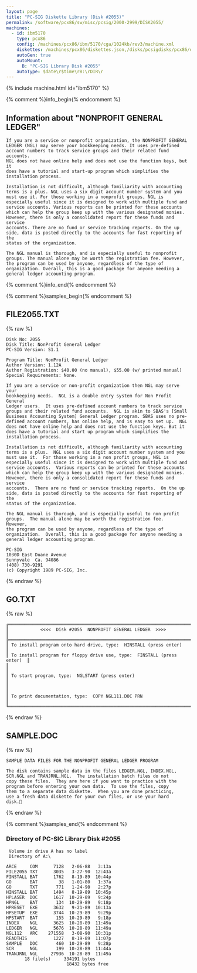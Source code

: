 ```yaml
---
layout: page
title: "PC-SIG Diskette Library (Disk #2055)"
permalink: /software/pcx86/sw/misc/pcsig/2000-2999/DISK2055/
machines:
  - id: ibm5170
    type: pcx86
    config: /machines/pcx86/ibm/5170/cga/1024kb/rev3/machine.xml
    diskettes: /machines/pcx86/diskettes.json,/disks/pcsigdisks/pcx86/diskettes.json
    autoGen: true
    autoMount:
      B: "PC-SIG Library Disk #2055"
    autoType: $date\r$time\rB:\rDIR\r
---
```


{% include machine.html id="ibm5170" %}

{% comment %}info_begin{% endcomment %}

## Information about "NONPROFIT GENERAL LEDGER"

    If you are a service or nonprofit organization, the NONPROFIT GENERAL
    LEDGER (NGL) may serve your bookkeeping needs. It uses pre-defined
    account numbers to track service groups and their related fund accounts.
    NGL does not have online help and does not use the function keys, but it
    does have a tutorial and start-up program which simplifies the
    installation process.
    
    Installation is not difficult, although familiarity with accounting
    terms is a plus. NGL uses a six digit account number system and you
    must use it. For those working in a nonprofit groups, NGL is
    especially useful since it is designed to work with multiple fund and
    service accounts. Various reports can be printed for these accounts
    which can help the group keep up with the various designated monies.
    However, there is only a consolidated report for these funds and service
    accounts. There are no fund or service tracking reports. On the up
    side, data is posted directly to the accounts for fast reporting of the
    status of the organization.
    
    The NGL manual is thorough, and is especially useful to nonprofit
    groups. The manual alone may be worth the registration fee. However,
    the program can be used by anyone, regardless of the type of
    organization. Overall, this is a good package for anyone needing a
    general ledger accounting program.
{% comment %}info_end{% endcomment %}

{% comment %}samples_begin{% endcomment %}

## FILE2055.TXT

{% raw %}
```
Disk No: 2055                                                           
Disk Title: NonProfit General Ledger                                    
PC-SIG Version: S1.1                                                    
                                                                        
Program Title: NonProfit General Ledger                                 
Author Version: 1.12A                                                   
Author Registration: $40.00 (no manual), $55.00 (w/ printed manual)     
Special Requirements: None.                                             
                                                                        
If you are a service or non-profit organization then NGL may serve your 
bookkeeping needs.  NGL is a double entry system for Non Profit General 
Ledger users.  It uses pre-defined account numbers to track service     
groups and their related fund accounts.  NGL is akin to SBAS's [Small   
Business Accounting System] General Ledger program. SBAS uses no pre-   
defined account numbers, has online help, and is easy to set up.  NGL   
does not have online help and does not use the function keys. But it    
does have a tutorial and start up program which simplifies the          
installation process.                                                   
                                                                        
Installation is not difficult, although familiarity with accounting     
terms is a plus.  NGL uses a six digit account number system and you    
must use it.  For those working in a non profit groups, NGL is          
especially useful since it is designed to work with multiple fund and   
service accounts.  Various reports can be printed for these accounts    
which can help the group keep up with the various designated monies.    
However, there is only a consolidated report for these funds and service
accounts.  There are no fund or service tracking reports.  On the up    
side, data is posted directly to the accounts for fast reporting of the 
status of the organization.                                             
                                                                        
The NGL manual is thorough, and is especially useful to non profit      
groups.  The manual alone may be worth the registration fee.   However, 
the program can be used by anyone, regardless of the type of            
organization.  Overall, this is a good package for anyone needing a     
general ledger accounting program.                                      
                                                                        
PC-SIG                                                                  
1030D East Duane Avenue                                                 
Sunnyvale  Ca. 94086                                                    
(408) 730-9291                                                          
(c) Copyright 1989 PC-SIG, Inc.                                         
```
{% endraw %}

## GO.TXT

{% raw %}
```
╔═════════════════════════════════════════════════════════════════════════╗
║            <<<<  Disk #2055  NONPROFIT GENERAL LEDGER  >>>>             ║
╠═════════════════════════════════════════════════════════════════════════╣
║ To install program onto hard drive, type:  HINSTALL (press enter)       ║
║ To install program for floppy drive use, type:  FINSTALL (press enter)  ║
║                                                                         ║
║ To start program, type:  NGLSTART (press enter)                         ║
║                                                                         ║
║ To print documentation, type:  COPY NGL111.DOC PRN                      ║
╚═════════════════════════════════════════════════════════════════════════╝
```
{% endraw %}

## SAMPLE.DOC

{% raw %}
```
SAMPLE DATA FILES FOR THE NONPROFIT GENERAL LEDGER PROGRAM

The disk contains sample data in the files LEDGER.NGL, INDEX.NGL,
SCR.NGL and TRANJRNL.NGL.  The installation batch files do not
copy these files.  They are here if you want to practice with the
program before entering your own data.  To use the files, copy
them to a separate data diskette.  When you are done practicing,
use a fresh data diskette for your own files, or use your hard
disk.
```
{% endraw %}

{% comment %}samples_end{% endcomment %}

### Directory of PC-SIG Library Disk #2055

     Volume in drive A has no label
     Directory of A:\

    ARCE     COM      7128   2-06-88   3:13a
    FILE2055 TXT      3035   3-27-90  12:43a
    FINSTALL BAT      1762   8-19-89  10:44p
    GO       BAT        38   1-01-80   1:37a
    GO       TXT       771   1-24-90   2:27p
    HINSTALL BAT      1494   8-19-89  10:45p
    HPLASER  DOC      1617  10-29-89   9:24p
    HPNGL    BAT       134  10-29-89   9:18p
    HPRESET  EXE      3632   9-21-89  10:13a
    HPSETUP  EXE      3744  10-29-89   9:29p
    HPSTART  BAT       155  10-29-89   9:18p
    INDEX    NGL      3625  10-28-89  11:49a
    LEDGER   NGL      5676  10-28-89  11:49a
    NGL112   ARC    271558   3-08-90  10:31p
    READTHIS          1227   8-19-89  11:07p
    SAMPLE   DOC       460  10-29-89   9:28p
    SCR      NGL       199  10-28-89  11:44a
    TRANJRNL NGL     27936  10-28-89  11:49a
           18 file(s)     334191 bytes
                           18432 bytes free
